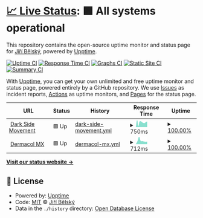# [📈 Live Status](https://wufr.github.io/monitoring): <!--live status--> **🟩 All systems operational**

This repository contains the open-source uptime monitor and status page for [Jiří Bělský](https://wufr.github.io/monitoring), powered by [Upptime](https://github.com/upptime/upptime).

[![Uptime CI](https://github.com/wufr/monitoring/workflows/Uptime%20CI/badge.svg)](https://github.com/wufr/monitoring/actions?query=workflow%3A%22Uptime+CI%22)
[![Response Time CI](https://github.com/wufr/monitoring/workflows/Response%20Time%20CI/badge.svg)](https://github.com/wufr/monitoring/actions?query=workflow%3A%22Response+Time+CI%22)
[![Graphs CI](https://github.com/wufr/monitoring/workflows/Graphs%20CI/badge.svg)](https://github.com/wufr/monitoring/actions?query=workflow%3A%22Graphs+CI%22)
[![Static Site CI](https://github.com/wufr/monitoring/workflows/Static%20Site%20CI/badge.svg)](https://github.com/wufr/monitoring/actions?query=workflow%3A%22Static+Site+CI%22)
[![Summary CI](https://github.com/wufr/monitoring/workflows/Summary%20CI/badge.svg)](https://github.com/wufr/monitoring/actions?query=workflow%3A%22Summary+CI%22)

With [Upptime](https://upptime.js.org), you can get your own unlimited and free uptime monitor and status page, powered entirely by a GitHub repository. We use [Issues](https://github.com/wufr/monitoring/issues) as incident reports, [Actions](https://github.com/wufr/monitoring/actions) as uptime monitors, and [Pages](https://wufr.github.io/monitoring) for the status page.

<!--start: status pages-->
<!-- This summary is generated by Upptime (https://github.com/upptime/upptime) -->
<!-- Do not edit this manually, your changes will be overwritten -->
<!-- prettier-ignore -->
| URL | Status | History | Response Time | Uptime |
| --- | ------ | ------- | ------------- | ------ |
| <img alt="" src="https://favicons.githubusercontent.com/www.darksidemovement.cz" height="13"> [Dark Side Movement](https://www.darksidemovement.cz) | 🟩 Up | [dark-side-movement.yml](https://github.com/wUFr/monitoring/commits/HEAD/history/dark-side-movement.yml) | <details><summary><img alt="Response time graph" src="./graphs/dark-side-movement/response-time-week.png" height="20"> 750ms</summary><br><a href="https://wufr.github.io/monitoring/history/dark-side-movement"><img alt="Response time 750" src="https://img.shields.io/endpoint?url=https%3A%2F%2Fraw.githubusercontent.com%2FwUFr%2Fmonitoring%2FHEAD%2Fapi%2Fdark-side-movement%2Fresponse-time.json"></a><br><a href="https://wufr.github.io/monitoring/history/dark-side-movement"><img alt="24-hour response time 779" src="https://img.shields.io/endpoint?url=https%3A%2F%2Fraw.githubusercontent.com%2FwUFr%2Fmonitoring%2FHEAD%2Fapi%2Fdark-side-movement%2Fresponse-time-day.json"></a><br><a href="https://wufr.github.io/monitoring/history/dark-side-movement"><img alt="7-day response time 750" src="https://img.shields.io/endpoint?url=https%3A%2F%2Fraw.githubusercontent.com%2FwUFr%2Fmonitoring%2FHEAD%2Fapi%2Fdark-side-movement%2Fresponse-time-week.json"></a><br><a href="https://wufr.github.io/monitoring/history/dark-side-movement"><img alt="30-day response time 750" src="https://img.shields.io/endpoint?url=https%3A%2F%2Fraw.githubusercontent.com%2FwUFr%2Fmonitoring%2FHEAD%2Fapi%2Fdark-side-movement%2Fresponse-time-month.json"></a><br><a href="https://wufr.github.io/monitoring/history/dark-side-movement"><img alt="1-year response time 750" src="https://img.shields.io/endpoint?url=https%3A%2F%2Fraw.githubusercontent.com%2FwUFr%2Fmonitoring%2FHEAD%2Fapi%2Fdark-side-movement%2Fresponse-time-year.json"></a></details> | <details><summary><a href="https://wufr.github.io/monitoring/history/dark-side-movement">100.00%</a></summary><a href="https://wufr.github.io/monitoring/history/dark-side-movement"><img alt="All-time uptime 100.00%" src="https://img.shields.io/endpoint?url=https%3A%2F%2Fraw.githubusercontent.com%2FwUFr%2Fmonitoring%2FHEAD%2Fapi%2Fdark-side-movement%2Fuptime.json"></a><br><a href="https://wufr.github.io/monitoring/history/dark-side-movement"><img alt="24-hour uptime 100.00%" src="https://img.shields.io/endpoint?url=https%3A%2F%2Fraw.githubusercontent.com%2FwUFr%2Fmonitoring%2FHEAD%2Fapi%2Fdark-side-movement%2Fuptime-day.json"></a><br><a href="https://wufr.github.io/monitoring/history/dark-side-movement"><img alt="7-day uptime 100.00%" src="https://img.shields.io/endpoint?url=https%3A%2F%2Fraw.githubusercontent.com%2FwUFr%2Fmonitoring%2FHEAD%2Fapi%2Fdark-side-movement%2Fuptime-week.json"></a><br><a href="https://wufr.github.io/monitoring/history/dark-side-movement"><img alt="30-day uptime 100.00%" src="https://img.shields.io/endpoint?url=https%3A%2F%2Fraw.githubusercontent.com%2FwUFr%2Fmonitoring%2FHEAD%2Fapi%2Fdark-side-movement%2Fuptime-month.json"></a><br><a href="https://wufr.github.io/monitoring/history/dark-side-movement"><img alt="1-year uptime 100.00%" src="https://img.shields.io/endpoint?url=https%3A%2F%2Fraw.githubusercontent.com%2FwUFr%2Fmonitoring%2FHEAD%2Fapi%2Fdark-side-movement%2Fuptime-year.json"></a></details>
| <img alt="" src="https://favicons.githubusercontent.com/dermacol.mx" height="13"> [Dermacol MX](https://dermacol.mx) | 🟩 Up | [dermacol-mx.yml](https://github.com/wUFr/monitoring/commits/HEAD/history/dermacol-mx.yml) | <details><summary><img alt="Response time graph" src="./graphs/dermacol-mx/response-time-week.png" height="20"> 712ms</summary><br><a href="https://wufr.github.io/monitoring/history/dermacol-mx"><img alt="Response time 712" src="https://img.shields.io/endpoint?url=https%3A%2F%2Fraw.githubusercontent.com%2FwUFr%2Fmonitoring%2FHEAD%2Fapi%2Fdermacol-mx%2Fresponse-time.json"></a><br><a href="https://wufr.github.io/monitoring/history/dermacol-mx"><img alt="24-hour response time 527" src="https://img.shields.io/endpoint?url=https%3A%2F%2Fraw.githubusercontent.com%2FwUFr%2Fmonitoring%2FHEAD%2Fapi%2Fdermacol-mx%2Fresponse-time-day.json"></a><br><a href="https://wufr.github.io/monitoring/history/dermacol-mx"><img alt="7-day response time 712" src="https://img.shields.io/endpoint?url=https%3A%2F%2Fraw.githubusercontent.com%2FwUFr%2Fmonitoring%2FHEAD%2Fapi%2Fdermacol-mx%2Fresponse-time-week.json"></a><br><a href="https://wufr.github.io/monitoring/history/dermacol-mx"><img alt="30-day response time 712" src="https://img.shields.io/endpoint?url=https%3A%2F%2Fraw.githubusercontent.com%2FwUFr%2Fmonitoring%2FHEAD%2Fapi%2Fdermacol-mx%2Fresponse-time-month.json"></a><br><a href="https://wufr.github.io/monitoring/history/dermacol-mx"><img alt="1-year response time 712" src="https://img.shields.io/endpoint?url=https%3A%2F%2Fraw.githubusercontent.com%2FwUFr%2Fmonitoring%2FHEAD%2Fapi%2Fdermacol-mx%2Fresponse-time-year.json"></a></details> | <details><summary><a href="https://wufr.github.io/monitoring/history/dermacol-mx">100.00%</a></summary><a href="https://wufr.github.io/monitoring/history/dermacol-mx"><img alt="All-time uptime 100.00%" src="https://img.shields.io/endpoint?url=https%3A%2F%2Fraw.githubusercontent.com%2FwUFr%2Fmonitoring%2FHEAD%2Fapi%2Fdermacol-mx%2Fuptime.json"></a><br><a href="https://wufr.github.io/monitoring/history/dermacol-mx"><img alt="24-hour uptime 100.00%" src="https://img.shields.io/endpoint?url=https%3A%2F%2Fraw.githubusercontent.com%2FwUFr%2Fmonitoring%2FHEAD%2Fapi%2Fdermacol-mx%2Fuptime-day.json"></a><br><a href="https://wufr.github.io/monitoring/history/dermacol-mx"><img alt="7-day uptime 100.00%" src="https://img.shields.io/endpoint?url=https%3A%2F%2Fraw.githubusercontent.com%2FwUFr%2Fmonitoring%2FHEAD%2Fapi%2Fdermacol-mx%2Fuptime-week.json"></a><br><a href="https://wufr.github.io/monitoring/history/dermacol-mx"><img alt="30-day uptime 100.00%" src="https://img.shields.io/endpoint?url=https%3A%2F%2Fraw.githubusercontent.com%2FwUFr%2Fmonitoring%2FHEAD%2Fapi%2Fdermacol-mx%2Fuptime-month.json"></a><br><a href="https://wufr.github.io/monitoring/history/dermacol-mx"><img alt="1-year uptime 100.00%" src="https://img.shields.io/endpoint?url=https%3A%2F%2Fraw.githubusercontent.com%2FwUFr%2Fmonitoring%2FHEAD%2Fapi%2Fdermacol-mx%2Fuptime-year.json"></a></details>

<!--end: status pages-->

[**Visit our status website →**](https://wufr.github.io/monitoring)

## 📄 License

- Powered by: [Upptime](https://github.com/upptime/upptime)
- Code: [MIT](./LICENSE) © [Jiří Bělský](https://wufr.github.io/monitoring)
- Data in the `./history` directory: [Open Database License](https://opendatacommons.org/licenses/odbl/1-0/)

